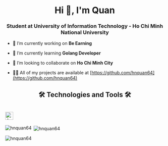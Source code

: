 <h1 align="center">Hi 👋, I'm Quan</h1>
<h3 align="center">Student at University of Information Technology - Ho Chi Minh National University</h3>

- 🔭 I’m currently working on **Be Earning**

- 🌱 I’m currently learning **Golang Developer**

- 👯 I’m looking to collaborate on **Ho Chi Minh City**

- 👨‍💻 All of my projects are available at [https://github.com/hnquan64](https://github.com/hnquan64)


<h2 align="center">🛠 Technologies and Tools 🛠</h2>
<br>
<!-- https://simpleicons.org/ -->
<span><img src="https://img.shields.io/badge/JavaScript-282C34?logo=javascript&logoColor=F7DF1E" alt="JavaScript logo" title="JavaScript" height="25" /></span>
&nbsp;



<br>
<p><img align="left" src="https://github-readme-stats.vercel.app/api/top-langs?username=hnquan64&show_icons=true&locale=en&layout=compact" alt="hnquan64" /></p>

<p>&nbsp;<img align="center" src="https://github-readme-stats.vercel.app/api?username=hnquan64&show_icons=true&locale=en" alt="hnquan64" /></p>

<p><img align="center" src="https://github-readme-streak-stats.herokuapp.com/?user=hnquan64&" alt="hnquan64" /></p>
